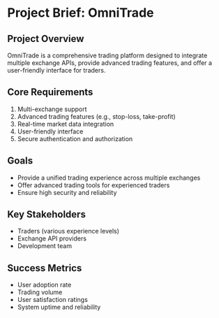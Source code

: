 # Project Brief: OmniTrade

## Project Overview

OmniTrade is a comprehensive trading platform designed to integrate multiple exchange APIs, provide advanced trading features, and offer a user-friendly interface for traders.

## Core Requirements

1. Multi-exchange support
2. Advanced trading features (e.g., stop-loss, take-profit)
3. Real-time market data integration
4. User-friendly interface
5. Secure authentication and authorization

## Goals

- Provide a unified trading experience across multiple exchanges
- Offer advanced trading tools for experienced traders
- Ensure high security and reliability

## Key Stakeholders

- Traders (various experience levels)
- Exchange API providers
- Development team

## Success Metrics

- User adoption rate
- Trading volume
- User satisfaction ratings
- System uptime and reliability
